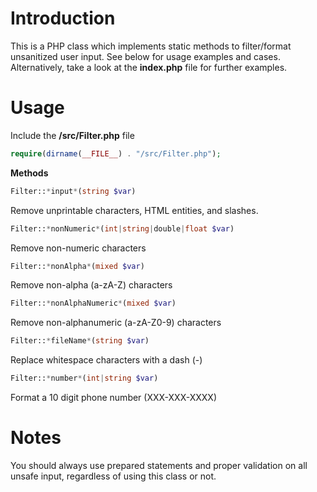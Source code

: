 # Introduction

This is a PHP class which implements static methods to filter/format unsanitized user input. See below for usage examples and cases. Alternatively, take a look at the **index.php** file for further examples.

# Usage

Include the **/src/Filter.php** file

```php
require(dirname(__FILE__) . "/src/Filter.php");
```

**Methods**

```php
Filter::*input*(string $var)
```

Remove unprintable characters, HTML entities, and slashes.

```php
Filter::*nonNumeric*(int|string|double|float $var)
```

Remove non-numeric characters

```php
Filter::*nonAlpha*(mixed $var)
```

Remove non-alpha (a-zA-Z) characters

```php
Filter::*nonAlphaNumeric*(mixed $var)
```

Remove non-alphanumeric (a-zA-Z0-9) characters

```php
Filter::*fileName*(string $var)
```

Replace whitespace characters with a dash (-)

```php
Filter::*number*(int|string $var)
```

Format a 10 digit phone number (XXX-XXX-XXXX)

# Notes

You should always use prepared statements and proper validation on all unsafe input, regardless of using this class or not.
